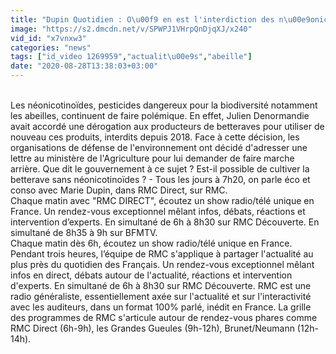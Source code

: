 ```yaml
---
title: "Dupin Quotidien : O\u00f9 en est l'interdiction des n\u00e9onicotino\u00efdes ? - 19 08"
image: "https://s2.dmcdn.net/v/SPWPJ1VHrpQnDjqXJ/x240"
vid_id: "x7vnxw3"
categories: "news"
tags: ["id_video 1269959","actualit\u00e9s","abeille"]
date: "2020-08-28T13:38:03+03:00"
---
```

<br>Les néonicotinoïdes, pesticides dangereux pour la biodiversité notamment les abeilles, continuent de faire polémique. En effet, Julien Denormandie avait accordé une dérogation aux producteurs de betteraves pour utiliser de nouveau ces produits, interdits depuis 2018. Face à cette décision, les organisations de défense de l'environnement ont décidé d'adresser une lettre au ministère de l'Agriculture pour lui demander de faire marche arrière. Que dit le gouvernement à ce sujet ? Est-il possible de cultiver la betterave sans néonicotinoïdes ? - Tous les jours à 7h20, on parle éco et conso avec Marie Dupin, dans RMC Direct, sur RMC.   <br>Chaque matin avec &quot;RMC DIRECT&quot;, écoutez un show radio/télé unique en France. Un rendez-vous exceptionnel mêlant infos, débats, réactions et intervention d’experts. En simultané de 6h à 8h30 sur RMC Découverte. En simultané de 8h35 à 9h sur BFMTV.   <br>Chaque matin dès 6h, écoutez un show radio/télé unique en France. Pendant trois heures, l’équipe de RMC s'applique à partager l'actualité au plus près du quotidien des Français. Un rendez-vous exceptionnel mêlant infos en direct, débats autour de l'actualité, réactions et intervention d'experts. En simultané de 6h à 8h30 sur RMC Découverte. RMC est une radio généraliste, essentiellement axée sur l'actualité et sur l'interactivité avec les auditeurs, dans un format 100% parlé, inédit en France. La grille des programmes de RMC s'articule autour de rendez-vous phares comme RMC Direct (6h-9h), les Grandes Gueules (9h-12h), Brunet/Neumann (12h-14h).    <br>
